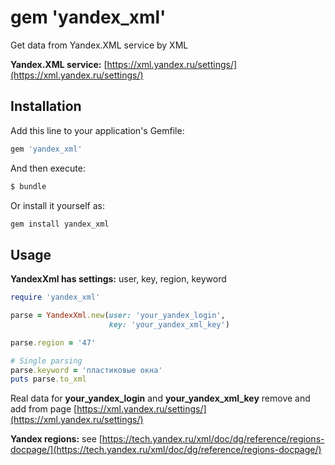 # gem 'yandex_xml'

Get data from Yandex.XML service by XML

**Yandex.XML service:** [https://xml.yandex.ru/settings/](https://xml.yandex.ru/settings/)

## Installation

Add this line to your application's Gemfile:

```ruby
gem 'yandex_xml'
```

And then execute:

```bash
$ bundle
```

Or install it yourself as:

```ruby
gem install yandex_xml
```

## Usage

**YandexXml has settings:** user, key, region, keyword

```ruby
require 'yandex_xml'

parse = YandexXml.new(user: 'your_yandex_login',
                      key: 'your_yandex_xml_key')

parse.region = '47'

# Single parsing
parse.keyword = 'пластиковые окна'
puts parse.to_xml
```

Real data for **your_yandex_login** and **your_yandex_xml_key** remove and add from page [https://xml.yandex.ru/settings/](https://xml.yandex.ru/settings/)

**Yandex regions:** see [https://tech.yandex.ru/xml/doc/dg/reference/regions-docpage/](https://tech.yandex.ru/xml/doc/dg/reference/regions-docpage/)